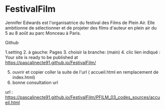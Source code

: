 # FestivalFilm
Jennifer Edwards est l'organisatrice du festival des Films de Plein Air. Elle ambitionne de sélectionner et de projeter des films d'auteur en plein air du 5 au 8 août au parc Monceau à Paris. 


Github  

1.setting
2. à gauche:  Pages
3. choisir la branche: (main)
4. clic lien indiqué :  Your site is ready to be published at https://pascalinecte91.github.io/FestivalFilm/

5. ouvrir  et copier coller la suite de l'url ( accueil.html  en remplacement de index.html)
6. bonne consultation
url 


url : 
https://pascalinecte91.github.io/FestivalFilm/PFILM_03_codes_sources/accueil.html

